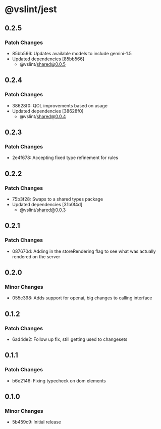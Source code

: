 # @vslint/jest

## 0.2.5

### Patch Changes

- 85bb566: Updates available models to include gemini-1.5
- Updated dependencies [85bb566]
  - @vslint/shared@0.0.5

## 0.2.4

### Patch Changes

- 38628f0: QOL improvements based on usage
- Updated dependencies [38628f0]
  - @vslint/shared@0.0.4

## 0.2.3

### Patch Changes

- 2e4f678: Accepting fixed type refinement for rules

## 0.2.2

### Patch Changes

- 75b3f28: Swaps to a shared types package
- Updated dependencies [31b0f4d]
  - @vslint/shared@0.0.3

## 0.2.1

### Patch Changes

- 087670d: Adding in the storeRendering flag to see what was actually rendered on the server

## 0.2.0

### Minor Changes

- 055e398: Adds support for openai, big changes to calling interface

## 0.1.2

### Patch Changes

- 6ad4de2: Follow up fix, still getting used to changesets

## 0.1.1

### Patch Changes

- b6e2146: Fixing typecheck on dom elements

## 0.1.0

### Minor Changes

- 5b459c9: Initial release

